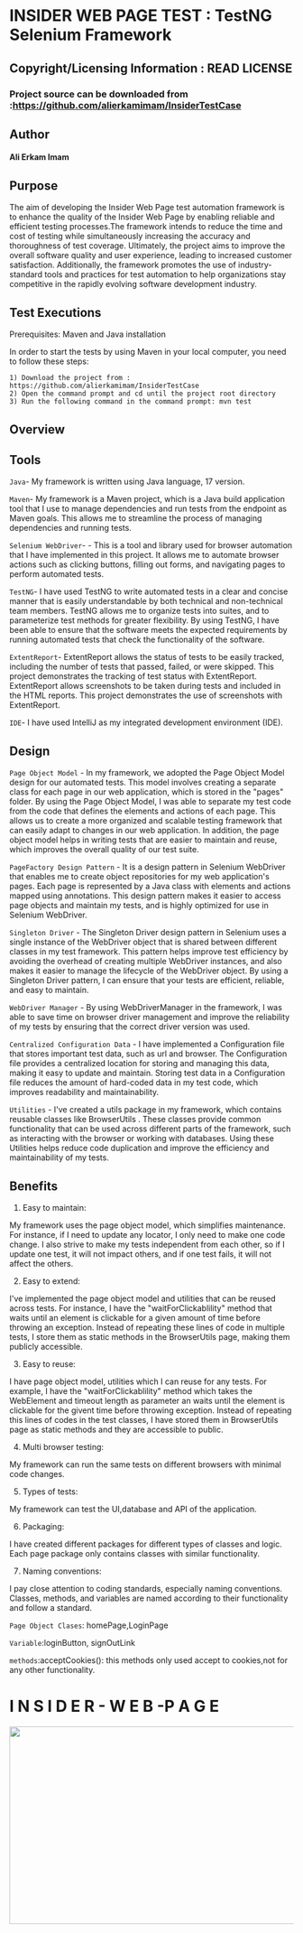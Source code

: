 # INSIDER WEB PAGE TEST : TestNG Selenium Framework

## Copyright/Licensing Information : READ LICENSE


### Project source can be downloaded from :https://github.com/alierkamimam/InsiderTestCase

## Author

#### Ali Erkam Imam

## Purpose

The aim of developing the Insider Web Page test automation framework is to enhance the
quality of the Insider Web Page by enabling reliable and efficient testing
processes.The framework intends to reduce the time and cost of testing while simultaneously increasing
the accuracy and thoroughness of test coverage. Ultimately, the project aims to improve the overall software
quality and user experience, leading to increased customer satisfaction. Additionally, the framework promotes the use of
industry-standard tools and practices for test automation to help organizations stay competitive in the rapidly evolving
software development industry.

## Test Executions

Prerequisites: Maven and Java installation

In order to start the tests by using Maven in your local computer, you need to follow these steps:
```
1) Download the project from : https://github.com/alierkamimam/InsiderTestCase
2) Open the command prompt and cd until the project root directory
3) Run the following command in the command prompt: mvn test
```
## Overview








## Tools
``Java``- My framework is written using Java language, 17 version.  

``Maven``- My framework is a Maven project, which is a Java build application tool that I use to manage dependencies and run tests from the endpoint as Maven 
goals. This allows me to streamline the process of managing dependencies and running tests.

``Selenium WebDriver``- - This is a tool and library used for browser automation that I have implemented in this project. It allows me to automate browser actions such as clicking buttons, filling out forms, and navigating pages to perform automated tests.

``TestNG``-  I have used TestNG to write automated tests in a clear and concise manner that is easily understandable by both technical and non-technical team members. TestNG allows me to organize tests into suites, and to parameterize test methods for greater flexibility.
By using TestNG, I have been able to ensure that the software meets the expected requirements by running automated tests that check the functionality of the software.

``ExtentReport``- ExtentReport allows the status of tests to be easily tracked, including the number of tests that passed, failed, or were skipped. This project demonstrates the tracking of test status with ExtentReport. ExtentReport allows screenshots to be taken during tests and included in the HTML reports. This project demonstrates the use of screenshots with ExtentReport.

``IDE``- I have used IntelliJ as my integrated development environment (IDE).
## Design

``Page Object Model`` - In my framework, we adopted the Page Object Model design for our automated tests. This model involves creating a separate class for each page in our web application, which is stored in the "pages" folder. By using the Page Object Model, I was able to separate my test code from the code that defines the elements and actions of each page. This allows us to create a more organized and scalable testing framework that can easily adapt to changes in our web application. In addition, the page object model helps in writing tests that are easier to maintain and reuse, which improves the overall quality of our test suite. 

``PageFactory Design Pattern`` - It is a design pattern in Selenium WebDriver that enables me to create object repositories for my web application's pages. Each page is represented by a Java class with elements and actions mapped using annotations. This design pattern makes it easier to access page objects and maintain my tests, and is highly optimized for use in Selenium WebDriver.

``Singleton Driver`` - The Singleton Driver design pattern in Selenium uses a single instance of the WebDriver object that is shared between different classes in my test framework. This pattern helps improve test efficiency by avoiding the overhead of creating multiple WebDriver instances, and also makes it easier to manage the lifecycle of the WebDriver object. By using a Singleton Driver pattern, I can ensure that your tests are efficient, reliable, and easy to maintain.

``WebDriver Manager`` -  By using WebDriverManager in the framework, I was able to save time on browser driver management and improve the reliability of my tests by ensuring that the correct driver version was used.

``Centralized Configuration Data`` -  I have implemented a Configuration file that stores important test data, such as url and browser. The Configuration file provides a centralized location for storing and managing this data, making it easy to update and maintain. Storing test data in a Configuration file reduces the amount of hard-coded data in my test code, which improves readability and maintainability.

``Utilities`` - I've created a utils package in my framework, which contains reusable classes like BrowserUtils . These classes provide common functionality that can be used across different parts of the framework, such as interacting with the browser or working with databases. Using these Utilities helps reduce code duplication and improve the efficiency and maintainability of my tests.

## Benefits
 1. Easy to maintain:

My framework uses the page object model, which simplifies maintenance. For instance, if I need to update any locator, I only need to make one code change. I also strive to make my tests independent from each other, so if I update one test, it will not impact others, and if one test fails, it will not affect the others.

 2. Easy to extend:  
    
I've implemented the page object model and utilities that can be reused across tests. For instance, I have the "waitForClickablility" method that waits until an element is clickable for a given amount of time before throwing an exception. Instead of repeating these lines of code in multiple tests, I store them as static methods in the BrowserUtils page, making them publicly accessible.

3. Easy to reuse:  

I have page object model, utilities which I can reuse for any tests. For example, I have the "waitForClickablility" method which takes the WebElement and timeout length as parameter an waits until the element is clickable for the givent time before throwing exception. Instead of repeating this lines of codes in the test classes, I have stored them in BrowserUtils page as static methods and they are accessible to public.

4. Multi browser testing:  

My framework can run the same tests on different browsers with minimal code changes.

5. Types of tests:

My framework can test the UI,database and API of the application.

6. Packaging:

I have created different packages for different types of classes and logic. Each page package only contains classes with similar functionality.
 
7. Naming conventions:

I pay close attention to coding standards, especially naming conventions. Classes, methods, and variables are named according to their functionality and follow a standard.

``Page Object Clases``: homePage,LoginPage

``Variable``:loginButton, signOutLink

``methods``:acceptCookies(): this methods only used accept to cookies,not for any other functionality.

# I N S I D E R - W E B -P A G E
<img src="https://cdn.webrazzi.com/uploads/2018/09/insider-logo_hd.jpg"  width="3800" height="350">